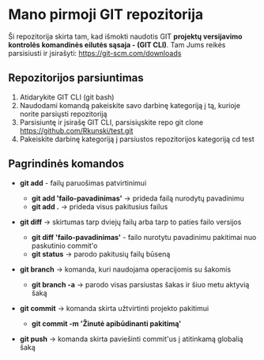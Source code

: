 
# Mano pirmoji GIT repozitorija 


Ši repozitorija skirta tam, kad išmokti naudotis GIT **projektų versijavimo kontrolės komandinės eilutės sąsaja -  (GIT CLI)**. Tam Jums reikės parsisiusti ir įsirašyti:
https://git-scm.com/downloads

## Repozitorijos parsiuntimas 
1. Atidarykite GIT CLI (git bash)
2. Naudodami komandą <cd> pakeiskite savo darbinę kategoriją į tą, kurioje norite parsiųsti repozitoriją
3. Parsisiuntę ir įsirašę GIT CLI, parsisiųskite repo
git clone https://github.com/Rkunski/test.git
4. Pakeiskite darbinę kategoriją į parsiustos repozitorijos kategoriją
cd test
## Pagrindinės komandos
* **git add** - failų paruošimas patvirtinimui
    * **git add 'failo-pavadinimas'**  -> prideda failą nurodytų pavadinimu
    * **git add .** -> prideda visus pakitusius failus
    
 * **git diff** -> skirtumas tarp dviejų failų arba tarp to paties failo versijos
    * **git diff 'failo-pavadinimas'** - failo nurotytu pavadinimu pakitimai nuo paskutinio commit'o
    * **git status** -> parodo pakitusių failų būseną

 * **git branch** -> komanda, kuri naudojama operacijomis su šakomis
    * **git branch -a** -> parodo visas parsiustas šakas ir šiuo metu aktyvią šaką
    
 * **git commit** -> komanda skirta užtvirtinti projekto pakitimui
    * **git commit -m 'Žinutė apibūdinanti pakitimą'**
    
 * **git push** -> komanda skirta paviešinti commit'us į atitinkamą globalią šaką
